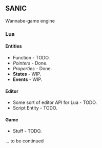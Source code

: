 ## SANIC

Wannabe-game engine

### Lua
#### Entities
* Function - TODO.
* *Pointers* - Done.
* *Properties* - Done.
* **States** - WIP.
* **Events** - WIP.

#### Editor
* Some sort of editor API for Lua - TODO.
* Script Entity - TODO.

#### Game
* Stuff - TODO.

... to be continued
